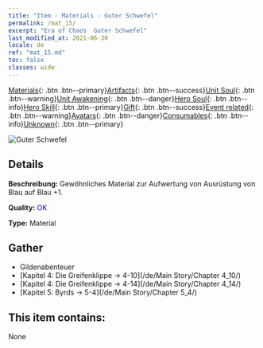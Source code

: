 ```yaml
---
title: "Item - Materials - Guter Schwefel"
permalink: /mat_15/
excerpt: "Era of Chaos  Guter Schwefel"
last_modified_at: 2021-06-30
locale: de
ref: "mat_15.md"
toc: false
classes: wide
---
```

 [Materials](/ItemsDE/){: .btn .btn--primary}[Artifacts](/ItemsDE/Artifacts/){: .btn .btn--success}[Unit Soul](/ItemsDE/UnitSoul/){: .btn .btn--warning}[Unit Awakening](/ItemsDE/UnitAwakening/){: .btn .btn--danger}[Hero Soul](/ItemsDE/HeroSoul/){: .btn .btn--info}[Hero Skill](/ItemsDE/HeroSkill/){: .btn .btn--primary}[Gift](/ItemsDE/Gift/){: .btn .btn--success}[Event related](/ItemsDE/Events/){: .btn .btn--warning}[Avatars](/ItemsDE/Avatars/){: .btn .btn--danger}[Consumables](/ItemsDE/Consumables/){: .btn .btn--info}[Unknown](/ItemsDE/Unknown/){: .btn .btn--primary}

 ![Guter Schwefel](/images/t/i_cailiao_liuhuang1.png)

## Details
 **Beschreibung:** Gewöhnliches Material zur Aufwertung von Ausrüstung von Blau auf Blau +1.

 **Quality:** <span style="color: #0000CD">OK</span>

 **Type:** Material

## Gather

*    Gildenabenteuer 
*    [Kapitel 4: Die Greifenklippe -> 4-10](/de/Main Story/Chapter 4_10/) 
*    [Kapitel 4: Die Greifenklippe -> 4-14](/de/Main Story/Chapter 4_14/) 
*    [Kapitel 5: Byrds -> 5-4](/de/Main Story/Chapter 5_4/) 

## This item contains:

  None

